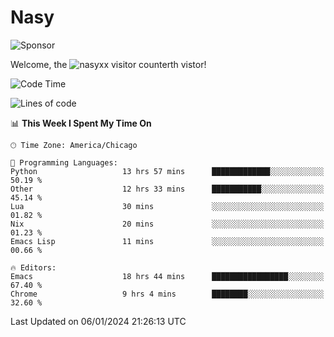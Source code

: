 # Nasy

<!--
<p align="center">
<img height="200" src="https://github-readme-stats.vercel.app/api?username=nasyxx&count_private=true&show_icons=true&theme=dracula&include_all_commits=true"/>
<img height="200" src="https://github-readme-stats.vercel.app/api/top-langs/?username=nasyxx&theme=dracula&hide=html,jupyter+notebook&count_private=true&show_icons=true"/>
</p>

  
----------------
-->

![Sponsor](https://img.shields.io/static/v1.svg?label=Sponsor&message=%E2%9D%A4&logo=GitHub&style=flat&color=pink)
 
Welcome, the ![nasyxx visitor counter](https://count.getloli.com/get/@nasyxx?theme=rule34)th vistor!
 
<!--START_SECTION:waka-->
![Code Time](http://img.shields.io/badge/Code%20Time-4%2C199%20hrs%2039%20mins-blue)

![Lines of code](https://img.shields.io/badge/From%20Hello%20World%20I%27ve%20Written-6.3%20million%20lines%20of%20code-blue)

📊 **This Week I Spent My Time On** 

```text
🕑︎ Time Zone: America/Chicago

💬 Programming Languages: 
Python                   13 hrs 57 mins      █████████████░░░░░░░░░░░░   50.19 % 
Other                    12 hrs 33 mins      ███████████░░░░░░░░░░░░░░   45.14 % 
Lua                      30 mins             ░░░░░░░░░░░░░░░░░░░░░░░░░   01.82 % 
Nix                      20 mins             ░░░░░░░░░░░░░░░░░░░░░░░░░   01.23 % 
Emacs Lisp               11 mins             ░░░░░░░░░░░░░░░░░░░░░░░░░   00.66 % 

🔥 Editors: 
Emacs                    18 hrs 44 mins      █████████████████░░░░░░░░   67.40 % 
Chrome                   9 hrs 4 mins        ████████░░░░░░░░░░░░░░░░░   32.60 % 
```


 Last Updated on 06/01/2024 21:26:13 UTC
<!--END_SECTION:waka-->

<!-- ![visitors](https://visitor-badge.laobi.icu/badge?page_id=nasyxx.nasyxx) -->
